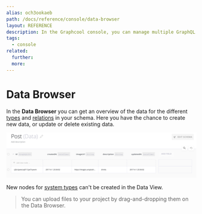 ```yaml
---
alias: och3ookaeb
path: /docs/reference/console/data-browser
layout: REFERENCE
description: In the Graphcool console, you can manage multiple GraphQL projects, define your GraphQL schema and create or modify your data set.
tags:
  - console
related:
  further:
  more:
---
```


# Data Browser

In the **Data Browser** you can get an overview of the data for the different [types]() and [relations]() in your schema. Here you have the chance to create new data, or update or delete existing data.

![](./data-browser.png)

New nodes for [system types]() can't be created in the Data View.

> You can upload files to your project by drag-and-dropping them on the Data Browser.
